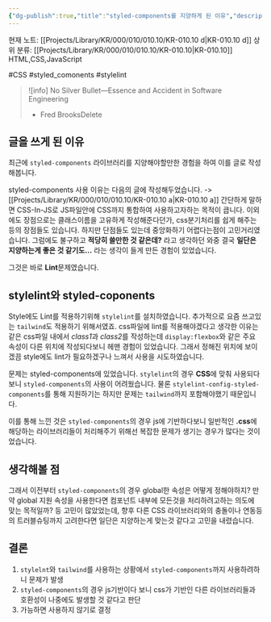```yaml
---
{"dg-publish":true,"title":"styled-components를 지양하게 된 이유","description":"stylelint를 사용하면서 css라이브러리들과 앞으로의 호환성을 위해 styled-components는 지양하는게 좋은것 같다고 느낀 글입니다.","permalink":"/projects/library/kr/000/010/010-10/kr-010-10-d/","dgPassFrontmatter":true,"noteIcon":"0","created":"2025-02-25T22:41:30.867+09:00","updated":"2025-03-04T17:45:56.021+09:00"}
---
```


현재 노트: [[Projects/Library/KR/000/010/010.10/KR-010.10 d\|KR-010.10 d]] 
상위 분류: [[Projects/Library/KR/000/010/010.10/KR-010.10\|KR-010.10]] HTML,CSS,JavaScript

#CSS #styled_comonents #stylelint



>![info]
>No Silver Bullet—Essence and Accident in Software Engineering
>	- Fred BrooksDelete


## 글을 쓰게 된 이유
최근에 `styled-components` 라이브러리를 지양해야할만한 경험을 하여 이를 글로 작성해봅니다. 

styled-components 사용 이유는 다음의 글에 작성해두었습니다. -> [[Projects/Library/KR/000/010/010.10/KR-010.10 a\|KR-010.10 a]]
간단하게 말하면 CSS-In-JS로 JS파일안에 CSS까지 통합하여 사용하고자하는 목적이 큽니다.
이외에도 장점으로는 클래스이름을 고유하게 작성해준다던가, css분기처리를 쉽게 해주는 등의 장점들도 있습니다.
하지만 단점들도 있는데 중앙화하기 어렵다는점이 고민거리였습니다. 그럼에도 불구하고 **적당히 쓸만한 것 같은데?** 라고 생각하던 와중 결국 **일단은 지양하는게 좋은 것 같기도...** 라는 생각이 들게 만든 경험이 있었습니다.

그것은 바로 **Lint**문제였습니다.

## stylelint와 styled-coponents
Style에도 Lint를 적용하기위해 `stylelint`를 설치하였습니다. 추가적으로 요즘 쓰고있는 `tailwind`도 적용하기 위해서였죠. css파일에 lint를 적용해야겠다고 생각한 이유는 같은 css파일 내에서 *class1*과 *class2*를 작성하는데 `display:flexbox`와 같은 주요 속성이 다른 위치에 작성되다보니 헤맨 경험이 있었습니다. 그래서 정해진 위치에 보이겠끔 style에도 lint가 필요하겠구나 느껴서 사용을 시도하였습니다.

문제는 styled-components에 있었습니다. `stylelint`의 경우 **CSS**에 맞춰 사용되다보니 `styled-components`의 사용이 어려웠습니다. 물론 `stylelint-config-styled-components`를 통해 지원하기는 하지만 문제는 `tailwind`까지 포함해야했기 때문입니다.

이를 통해 느낀 것은 `styled-components`의 경우 js에 기반하다보니 일반적인 **.css**에 해당하는 라이브러리들이 처리해주기 위해선 복잡한 문제가 생기는 경우가 많다는 것이었습니다.

## 생각해볼 점
그래서 이전부터 `styled-components`의 경우 global한 속성은 어떻게 정해야하지?
만약 global 지원 속성을 사용한다면 컴포넌트 내부에 모든것을 처리하려고하는 의도에 맞는 목적일까? 등 고민이 많았었는데,
향후 다른 CSS 라이브러리와의 충돌이나 연동등의 트러블슈팅까지 고려한다면 일단은 지양하는게 맞는것 같다고 고민을 내렸습니다.





## 결론
1. `stylelnt`와 `tailwind`를 사용하는 상황에서 `styled-components`까지 사용하려하니 문제가 발생
2. `styled-components`의 경우 js기반이다 보니 css가 기반인 다른 라이브러리들과 호환성이 나중에도 발생할 것 같다고 판단
3. 가능하면 사용하지 않기로 결정

